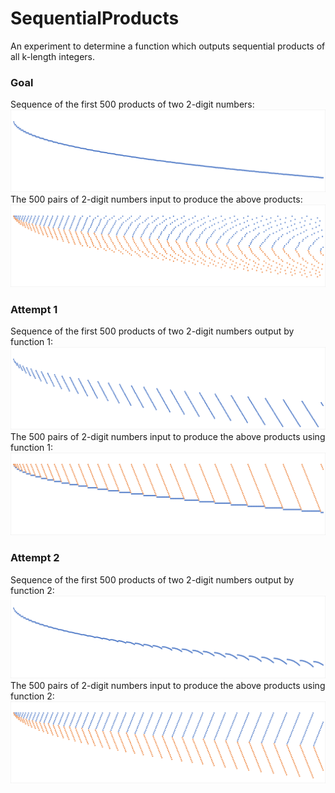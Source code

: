 # SequentialProducts
An experiment to determine a function which outputs sequential products of all k-length integers.

### Goal

Sequence of the first 500 products of two 2-digit numbers:
![Real Output](/ProductOutputReal.png)
The 500 pairs of 2-digit numbers input to produce the above products:
![Real Input](/ProductInputReal.png)

### Attempt 1

Sequence of the first 500 products of two 2-digit numbers output by function 1:
![Approximation 1 Output](/ProductOutputApproximation1.png)
The 500 pairs of 2-digit numbers input to produce the above products using function 1:
![Approximation 1 Input](/ProductInputApproximation1.png)

### Attempt 2

Sequence of the first 500 products of two 2-digit numbers output by function 2:
![Approximation 2 Output](/ProductOutputApproximation2.png)
The 500 pairs of 2-digit numbers input to produce the above products using function 2:
![Approximation 2 Input](/ProductInputApproximation2.png)
